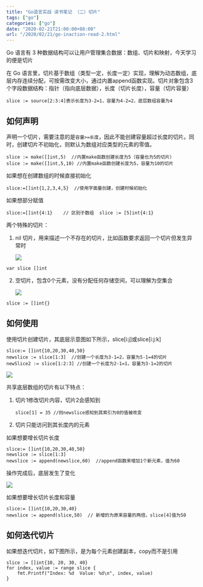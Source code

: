 ```yaml
---
title: "Go语言实战 读书笔记 （二）切片"
tags: ["go"]
categories: ["go"]
date: "2020-02-21T21:00:00+08:00"
url: "/2020/02/21/go-inaction-read-2.html"
---
```

Go 语言有 3 种数据结构可以让用户管理集合数据：数组、切片和映射，今天学习的便是切片

在 Go 语言里，切片基于数组（类型一定，长度一定）实现，理解为动态数组，底层内存连续分配，可按需改变大小，通过内置append函数实现。切片对象包含3个字段数据结构：指针（指向底层数据），长度（切片长度），容量（切片容量）

```
slice := source[2:3:4]表示长度为3-2=1，容量为4-2=2，底层数组容量为4
```

## 如何声明

声明一个切片，需要注意的是`容量>=长度`，因此不能创建容量超过长度的切片。同时，创建切片不初始化，则默认为数组对应类型的元素的零值。

```
slice := make([]int,5)  //内置make函数创建长度为5（容量也为5的切片）
slice := make([]int,5,10) //内置make函数创建长度为5，容量为10的切片
```

如果想在创建数组的时候直接初始化

```
slice:=[]int{1,2,3,4,5}  //使用字面量创建，创建时候初始化
```

如果想部分赋值

```
slice:=[]int{4:1}    // 区别于数组  slice := [5]int{4:1}
```

两个特殊的切片：

1. nil 切片，用来描述一个不存在的切片，比如函数要求返回一个切片但发生异常时

   ![](https://doreamon95.oss-cn-chengdu.aliyuncs.com/img/003/blog20200222095057.png)

```
var slice []int
```

2. 空切片，包含0个元素，没有分配任何存储空间，可以理解为空集合

   ![](https://doreamon95.oss-cn-chengdu.aliyuncs.com/img/003/blog20200222095159.png)

```
slice := []int{}
```

## 如何使用

使用切片创建切片，其底层示意图如下所示，slice[i:j]或slice[i:j:k]

```
slice:= []int{10,20,30,40,50}
newslice := slice[1:3]  //创建一个长度为3-1=2，容量为5-1=4的切片
newSlice2 := slice[1:2:3] //创建一个长度为2-1=1，容量为3-1=2的切片
```

![](https://doreamon95.oss-cn-chengdu.aliyuncs.com/img/003/blog20200222100936.png)

共享底层数组的切片有以下特点：

1. 切片1修改切片内容，切片2会感知到

   ```
   slice[1] = 35 //则newslice感知到其索引为0的值被改变
   ```

2. 切片只能访问到其长度内的元素

如果想要增长切片长度

```
slice:= []int{10,20,30,40,50}
newslice := slice[1:3]
newslice := append(newslice,60)  //append函数来增加1个新元素，值为60
```

操作完成后，底层发生了变化

![](https://doreamon95.oss-cn-chengdu.aliyuncs.com/img/003/blog20200222101641.png)

如果想要增长切片长度和容量

```
slice:= []int{10,20,30,40}
newslice := append(slice,50)  // 新增的为原来容量的两倍，slice[4]值为50
```

## 如何迭代切片

如果想迭代切片，如下图所示，是为每个元素创建副本，copy而不是引用

```
slice := []int{10, 20, 30, 40} 
for index, value := range slice {  
	fmt.Printf("Index: %d  Value: %d\n", index, value) 
}
```



